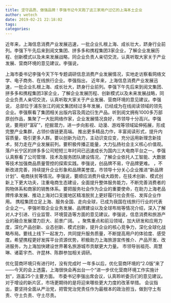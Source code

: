 ```yaml
---
title: 坚守品质、做强品牌！李强书记今天跑了这三家用户过亿的上海本土企业
author: wetech
date: 2019-02-21 22:18:02
tags: 
categories: 
---
```

近年来，上海信息消费产业发展迅速，一批企业扎根上海、成长壮大，跻身行业前列。李强下午先后来到阅文集团、拼多多和携程集团3家企业，了解企业发展历程、创新模式以及未来发展战略，同企业负责人亲切交流，认真听取大家关于产业发展、营商环境的意见建议。李强说，
<!-- more -->
上海市委书记李强今天下午专题调研信息消费产业发展情况，实地走访察看网络文学、电子商务、在线旅行企业。李强指出，
近年来，上海信息消费产业发展迅速，一批企业扎根上海、成长壮大，跻身行业前列。李强下午先后来到阅文集团、拼多多和携程集团3家企业，了解企业发展历程、创新模式以及未来发展战略，同企业负责人亲切交流，认真听取大家关于产业发展、营商环境的意见建议。李强说，
总部位于浦东张江的阅文集团经过多年发展，已经成为在线阅读领域的领先企业。李强察看了集团相关出版内容及周边衍生产品。听到阅文拥有1000多万部原创作品，集聚了一大批网络作家，企业发展情况良好，市领导十分高兴。李强说，要用好“富矿”，挖掘潜力，进一步向影视、动漫、游戏等领域延伸拓展，形成完整产业集群，占领价值链更高端。
推出更多精品力作，丰富阅读形式，提升内容质量，吸引更多人群。要以创新为动力，主动识变应变，充分运用新理念新技术，努力走在产业发展前列。要积极传播正能量，大力弘扬社会主义核心价值观。
落户长宁区的拼多多公司短短三年时间已迅速成长为国内三大电商平台之一。李强认真察看了公司管理、技术及服务团队建设情况，了解企业依托人工智能、大数据等技术加强商品质量管控的探索实践。李强说，创品牌不易，守品牌更难。
，不断改进完善，持续提升企业形象和品牌美誉度。市领导十分关心企业推进“新品牌计划”、电商扶贫等情况。李强说，要顺应消费升级大趋势，在技术创新、模式创新上下更大功夫，注重电商生态建设，全面提升整体服务能力，不断完善消费者的购物体系和商家的销售体系。要把服务社会作为企业的重要使命，在助力上海老品牌传承发展、推动上海对口支援地区精准脱贫上更好履行社会责任、发挥企业作用。
携程集团立足上海、服务全国、走向全球，已成为我国在线旅行行业的代表企业之一。李强听取企业业务发展、品牌建设以及全球布局等情况介绍，深入了解对人才引进、行业监管、环境营造等方面的意见建议。李强说，信息消费和旅游产业的融合发展潜力巨大、前景广阔。
。聚焦重点和前沿领域，加大研发和应用力度，深化产品创新、业态创新、模式创新，提升企业的核心竞争力，深化全球化战略布局。要线上线下一起发力，共同提升服务质量，不断提高用户的体验度、感受度。希望携程更好发挥平台资源优势，积极助力上海旅游宣传推介、产品开发、改进服务，为上海加快建设世界著名旅游城市贡献更大力量。
市领导翁祖亮、周慧琳、诸葛宇杰、许昆林、陈群参加相关调研。
 
 
优化营商环境只有进行时，没有完成时
一年多以后，优化营商环境的“2.0版”来了——今天的会上透露，上海很快会再出台一个“进一步优化营商环境工作实施计划”，涵盖25个主要方面。
市委书记李强出席会议，认真聆听委员们的意见建议。
对于增设的新片区，市场更期待的是将迎来哪些更大力度的改革举措。
会议指出，要坚持全面从严治党，把管党治党责任作为最根本的政治担当，做到守土有责、守土负责、守土尽责。
